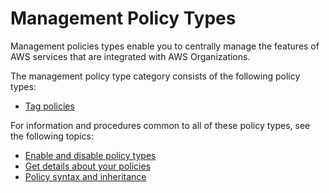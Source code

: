 # Management Policy Types<a name="orgs_manage_policies_type-mgmt"></a>

Management policies types enable you to centrally manage the features of AWS services that are integrated with AWS Organizations\.

The management policy type category consists of the following policy types:
+ [Tag policies](orgs_manage_policies_tag-policies.md)

For information and procedures common to all of these policy types, see the following topics:
+ [Enable and disable policy types](orgs_manage_policies_enable-disable.md)
+ [Get details about your policies](orgs_manage_policies_info-operations.md)
+ [Policy syntax and inheritance](orgs_manage_policies_inheritance_mgmt.md)